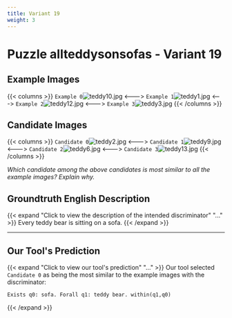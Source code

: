 ```yaml
---
title: Variant 19
weight: 3
---
```


# Puzzle allteddysonsofas - Variant 19

## Example Images
{{< columns >}}
`Example 0`![teddy10.jpg](/natscene-data/images/teddy10.jpg)
<--->
`Example 1`![teddy1.jpg](/natscene-data/images/teddy1.jpg)
<--->
`Example 2`![teddy12.jpg](/natscene-data/images/teddy12.jpg)
<--->
`Example 3`![teddy3.jpg](/natscene-data/images/teddy3.jpg)
{{< /columns >}}

## Candidate Images
{{< columns >}}
`Candidate 0`![teddy2.jpg](/natscene-data/images/teddy2.jpg)
<--->
`Candidate 1`![teddy9.jpg](/natscene-data/images/teddy9.jpg)
<--->
`Candidate 2`![teddy6.jpg](/natscene-data/images/teddy6.jpg)
<--->
`Candidate 3`![teddy13.jpg](/natscene-data/images/teddy13.jpg)
{{< /columns >}}

*Which candidate among the above candidates is most similar to all the example images? Explain why.*

## Groundtruth English Description

{{< expand "Click to view the description of the intended discriminator" "..." >}}
Every teddy bear is sitting on a sofa.
{{< /expand >}}

---



## Our Tool's Prediction

{{< expand "Click to view our tool's prediction" "..." >}}
Our tool selected `Candidate 0` as being the most similar to the example images with the discriminator:
```plaintext
Exists q0: sofa. Forall q1: teddy bear. within(q1,q0)
```
{{< /expand >}}

